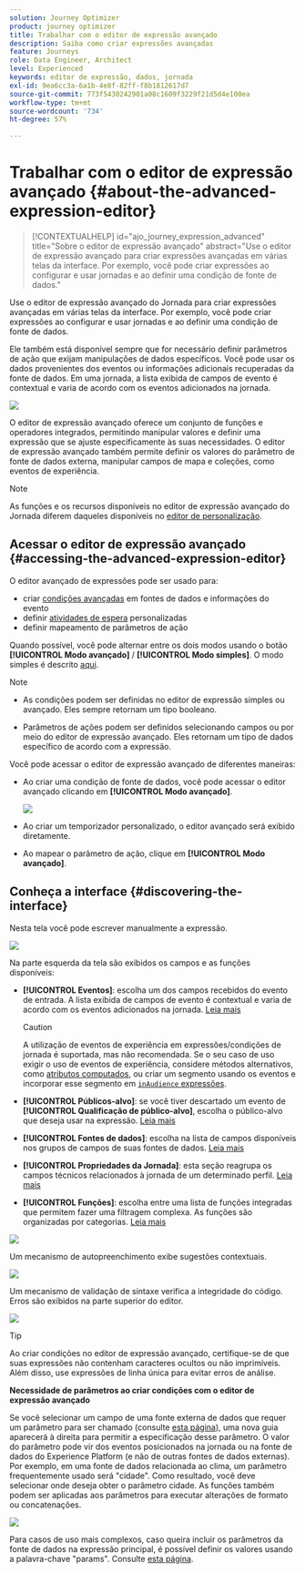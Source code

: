 ```yaml
---
solution: Journey Optimizer
product: journey optimizer
title: Trabalhar com o editor de expressão avançado
description: Saiba como criar expressões avançadas
feature: Journeys
role: Data Engineer, Architect
level: Experienced
keywords: editor de expressão, dados, jornada
exl-id: 9ea6cc3a-6a1b-4e8f-82ff-f8b1812617d7
source-git-commit: 773f5430242901a08c1609f3229f21d5d4e100ea
workflow-type: tm+mt
source-wordcount: '734'
ht-degree: 57%

---
```


# Trabalhar com o editor de expressão avançado {#about-the-advanced-expression-editor}

>[!CONTEXTUALHELP]
>id="ajo_journey_expression_advanced"
>title="Sobre o editor de expressão avançado"
>abstract="Use o editor de expressão avançado para criar expressões avançadas em várias telas da interface. Por exemplo, você pode criar expressões ao configurar e usar jornadas e ao definir uma condição de fonte de dados."

Use o editor de expressão avançado do Jornada para criar expressões avançadas em várias telas da interface. Por exemplo, você pode criar expressões ao configurar e usar jornadas e ao definir uma condição de fonte de dados.

Ele também está disponível sempre que for necessário definir parâmetros de ação que exijam manipulações de dados específicos. Você pode usar os dados provenientes dos eventos ou informações adicionais recuperadas da fonte de dados. Em uma jornada, a lista exibida de campos de evento é contextual e varia de acordo com os eventos adicionados na jornada.

![](../assets/journey65.png)


O editor de expressão avançado oferece um conjunto de funções e operadores integrados, permitindo manipular valores e definir uma expressão que se ajuste especificamente às suas necessidades. O editor de expressão avançado também permite definir os valores do parâmetro de fonte de dados externa, manipular campos de mapa e coleções, como eventos de experiência.

>[!NOTE]
>
>As funções e os recursos disponíveis no editor de expressão avançado do Jornada diferem daqueles disponíveis no [editor de personalização](../../personalization/functions/functions.md).

## Acessar o editor de expressão avançado {#accessing-the-advanced-expression-editor}

O editor avançado de expressões pode ser usado para:

* criar [condições avançadas](../condition-activity.md#about_condition) em fontes de dados e informações do evento
* definir [atividades de espera](../wait-activity.md#custom) personalizadas
* definir mapeamento de parâmetros de ação

Quando possível, você pode alternar entre os dois modos usando o botão **[!UICONTROL Modo avançado]** / **[!UICONTROL Modo simples]**. O modo simples é descrito [aqui](../condition-activity.md#about_condition).

>[!NOTE]
>
>* As condições podem ser definidas no editor de expressão simples ou avançado. Eles sempre retornam um tipo booleano.
>
>* Parâmetros de ações podem ser definidos selecionando campos ou por meio do editor de expressão avançado. Eles retornam um tipo de dados específico de acordo com a expressão.

Você pode acessar o editor de expressão avançado de diferentes maneiras:

* Ao criar uma condição de fonte de dados, você pode acessar o editor avançado clicando em **[!UICONTROL Modo avançado]**.

  ![](../assets/journeyuc2_33.png)

* Ao criar um temporizador personalizado, o editor avançado será exibido diretamente.
* Ao mapear o parâmetro de ação, clique em **[!UICONTROL Modo avançado]**.

## Conheça a interface {#discovering-the-interface}

Nesta tela você pode escrever manualmente a expressão.

![](../assets/journey70.png)

Na parte esquerda da tela são exibidos os campos e as funções disponíveis:

* **[!UICONTROL Eventos]**: escolha um dos campos recebidos do evento de entrada. A lista exibida de campos de evento é contextual e varia de acordo com os eventos adicionados na jornada. [Leia mais](../../event/about-events.md)

  >[!CAUTION]
  >
  >A utilização de eventos de experiência em expressões/condições de jornada é suportada, mas não recomendada. Se o seu caso de uso exigir o uso de eventos de experiência, considere métodos alternativos, como [atributos computados](../../audience/computed-attributes.md), ou criar um segmento usando os eventos e incorporar esse segmento em [`inAudience` expressões](../../building-journeys/functions/functioninaudience.md).

* **[!UICONTROL Públicos-alvo]**: se você tiver descartado um evento de **[!UICONTROL Qualificação de público-alvo]**, escolha o público-alvo que deseja usar na expressão. [Leia mais](../condition-activity.md#using-a-segment)
* **[!UICONTROL Fontes de dados]**: escolha na lista de campos disponíveis nos grupos de campos de suas fontes de dados. [Leia mais](../../datasource/about-data-sources.md)
* **[!UICONTROL Propriedades da Jornada]**: esta seção reagrupa os campos técnicos relacionados à jornada de um determinado perfil. [Leia mais](journey-properties.md)
* **[!UICONTROL Funções]**: escolha entre uma lista de funções integradas que permitem fazer uma filtragem complexa. As funções são organizadas por categorias. [Leia mais](functions.md)

![](../assets/journey65.png)

Um mecanismo de autopreenchimento exibe sugestões contextuais.

![](../assets/journey68.png)

Um mecanismo de validação de sintaxe verifica a integridade do código. Erros são exibidos na parte superior do editor.

![](../assets/journey69.png)


>[!TIP]
>
>Ao criar condições no editor de expressão avançado, certifique-se de que suas expressões não contenham caracteres ocultos ou não imprimíveis. Além disso, use expressões de linha única para evitar erros de análise.


**Necessidade de parâmetros ao criar condições com o editor de expressão avançado**

Se você selecionar um campo de uma fonte externa de dados que requer um parâmetro para ser chamado (consulte [esta página](../../datasource/external-data-sources.md)), uma nova guia aparecerá à direita para permitir a especificação desse parâmetro. O valor do parâmetro pode vir dos eventos posicionados na jornada ou na fonte de dados do Experience Platform (e não de outras fontes de dados externas). Por exemplo, em uma fonte de dados relacionada ao clima, um parâmetro frequentemente usado será &quot;cidade&quot;. Como resultado, você deve selecionar onde deseja obter o parâmetro cidade. As funções também podem ser aplicadas aos parâmetros para executar alterações de formato ou concatenações.

![](../assets/journeyuc2_19.png)

Para casos de uso mais complexos, caso queira incluir os parâmetros da fonte de dados na expressão principal, é possível definir os valores usando a palavra-chave &quot;params&quot;. Consulte [esta página](../expression/field-references.md).

